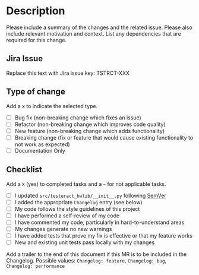 # Description

Please include a summary of the changes and the related issue. Please also
include relevant motivation and context. List any dependencies that are required
for this change.

## Jira Issue

Replace this text with Jira issue key: TSTRCT-XXX

## Type of change

Add a x to indicate the selected type.

- [ ] Bug fix (non-breaking change which fixes an issue)
- [ ] Refactor (non-breaking change which improves code quality)
- [ ] New feature (non-breaking change which adds functionality)
- [ ] Breaking change (fix or feature that would cause existing functionality to
  not work as expected)
- [ ] Documentation Only

## Checklist

Add a `X` (yes) to completed tasks and a `~` for not applicable tasks.

- [ ] I updated `src/testeract_hwlib/__init__.py` following [SemVer](https://semver.org/)
- [ ] I added the appropriate `Changelog` entry (see below)
- [ ] My code follows the style guidelines of this project
- [ ] I have performed a self-review of my code
- [ ] I have commented my code, particularly in hard-to-understand areas
- [ ] My changes generate no new warnings
- [ ] I have added tests that prove my fix is effective or that my feature works
- [ ] New and existing unit tests pass locally with my changes

Add a trailer to the end of this document if this MR is to be included in the Changelog.
Possible values: `Changelog: feature`, `Changelog: bug`, `Changelog: performance`
